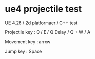 # ue4 projectile test
UE 4.26 / 2d platformaer / C++ test 

Projectile key : Q / E / Q Delay / Q + W / A

Movement key : arrow

Jump key : Space

